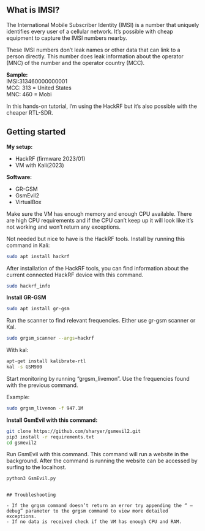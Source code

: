 ## What is IMSI?

The International Mobile Subscriber Identity (IMSI) is a number that uniquely identifies every user of a cellular network. It’s possible with cheap equipment to capture the IMSI numbers nearby.

These IMSI numbers don’t leak names or other data that can link to a person directly. This number does leak information about the operator (MNC) of the number and the operator country (MCC).

**Sample:**  
IMSI:313460000000001  
MCC: 313 = United States  
MNC: 460 = Mobi

In this hands-on tutorial, I’m using the HackRF but it’s also possible with the cheaper RTL-SDR.

## Getting started

**My setup:**
- HackRF (firmware 2023/01)
- VM with Kali(2023)

**Software:**
- GR-GSM
- GsmEvil2
- VirtualBox

Make sure the VM has enough memory and enough CPU available. There are high CPU requirements and if the CPU can’t keep up it will look like it’s not working and won’t return any exceptions.

Not needed but nice to have is the HackRF tools. Install by running this command in Kali:

```bash
sudo apt install hackrf
```

After installation of the HackRF tools, you can find information about the current connected HackRF device with this command.

```bash
sudo hackrf_info
```

**Install GR-GSM**

```bash
sudo apt install gr-gsm
```

Run the scanner to find relevant frequencies. Either use gr-gsm scanner or Kal.

```bash
sudo grgsm_scanner --args=hackrf
```

With kal:

```bash
apt-get install kalibrate-rtl
kal -s GSM900
```

Start monitoring by running “grgsm_livemon”. Use the frequencies found with the previous command.

Example:

```bash
sudo grgsm_livemon -f 947.1M
```

**Install GsmEvil with this command:**

```bash
git clone https://github.com/sharyer/gsmevil2.git
pip3 install -r requirements.txt
cd gsmevil2
```

Run GsmEvil with this command. This command will run a website in the background. After the command is running the website can be accessed by surfing to the localhost.

```bash
python3 GsmEvil.py
```
```

## Troubleshooting

- If the grgsm command doesn’t return an error try appending the “ — debug” parameter to the grgsm command to view more detailed exceptions.
- If no data is received check if the VM has enough CPU and RAM.
